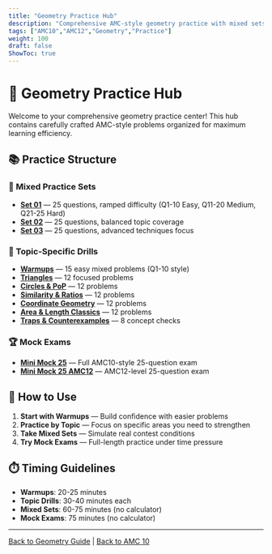 ```yaml
---
title: "Geometry Practice Hub"
description: "Comprehensive AMC-style geometry practice with mixed sets, topic drills, and mock exams."
tags: ["AMC10","AMC12","Geometry","Practice"]
weight: 100
draft: false
ShowToc: true
---
```


# 📐 Geometry Practice Hub

Welcome to your comprehensive geometry practice center! This hub contains carefully crafted AMC-style problems organized for maximum learning efficiency.

## 📚 Practice Structure

### 🎯 Mixed Practice Sets
- **[Set 01](mixed/set-01)** — 25 questions, ramped difficulty (Q1-10 Easy, Q11-20 Medium, Q21-25 Hard)
- **[Set 02](mixed/set-02)** — 25 questions, balanced topic coverage
- **[Set 03](mixed/set-03)** — 25 questions, advanced techniques focus

### 🎲 Topic-Specific Drills
- **[Warmups](by-topic/warmups)** — 15 easy mixed problems (Q1-10 style)
- **[Triangles](by-topic/triangles)** — 12 focused problems
- **[Circles & PoP](by-topic/circles-and-pop)** — 12 problems
- **[Similarity & Ratios](by-topic/similarity-and-ratios)** — 12 problems
- **[Coordinate Geometry](by-topic/coordinate-geometry)** — 12 problems
- **[Area & Length Classics](by-topic/area-and-length-classics)** — 12 problems
- **[Traps & Counterexamples](by-topic/traps-and-counterexamples)** — 8 concept checks

### 🏆 Mock Exams
- **[Mini Mock 25](exams/mini-mock-25)** — Full AMC10-style 25-question exam
- **[Mini Mock 25 AMC12](exams/mini-mock-25-amc12)** — AMC12-level 25-question exam

## 📖 How to Use

1. **Start with Warmups** — Build confidence with easier problems
2. **Practice by Topic** — Focus on specific areas you need to strengthen
3. **Take Mixed Sets** — Simulate real contest conditions
4. **Try Mock Exams** — Full-length practice under time pressure

## ⏱️ Timing Guidelines

- **Warmups**: 20-25 minutes
- **Topic Drills**: 30-40 minutes each
- **Mixed Sets**: 60-75 minutes (no calculator)
- **Mock Exams**: 75 minutes (no calculator)

---

[Back to Geometry Guide](../) | [Back to AMC 10](../..)
